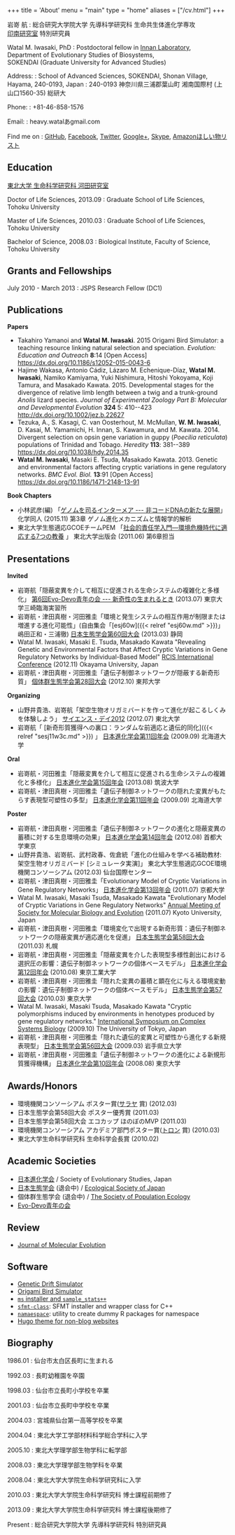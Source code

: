 +++
title = 'About'
menu = "main"
type = "home"
aliases = ["/cv.html"]
+++

岩嵜 航
:   総合研究大学院大学 先導科学研究科 生命共生体進化学専攻\
    [印南研究室](http://www.sendou.soken.ac.jp/esb/innan/InnanLab/)
    特別研究員

Watal M. Iwasaki, PhD
:   Postdoctoral fellow in [Innan Laboratory](http://www.sendou.soken.ac.jp/esb/innan/InnanLab/),\
    Department of Evolutionary Studies of Biosystems,\
    SOKENDAI (Graduate University for Advanced Studies)

Address:
:   School of Advanced Sciences, SOKENDAI,
    Shonan Village, Hayama, 240-0193, Japan
:   240-0193 神奈川県三浦郡葉山町 湘南国際村 (上山口1560-35) 総研大

Phone:
:   +81-46-858-1576

Email:
:   heavy.watalあgmail.com

Find me on
: <a rel="me" href="https://github.com/heavywatal">GitHub</a>,
  <a rel="me" href="https://www.facebook.com/heavy.watal">Facebook</a>,
  <a rel="me" href="https://twitter.com/heavy_watal">Twitter</a>,
  <a rel="me" href="https://plus.google.com/u/0/+WatalMIwasaki">Google+</a>,
  <a rel="me" href="skype:heavy.watal?userinfo">Skype</a>,
  [Amazonほしい物リスト](https://www.amazon.co.jp/wishlist/Z62OJBP7VCNP)

<!--more-->

## Education

[東北大学 生命科学研究科 河田研究室](http://meme.biology.tohoku.ac.jp/klabo-wiki/)

Doctor of Life Sciences, 2013.09
:   Graduate School of Life Sciences, Tohoku University

Master of Life Sciences, 2010.03
:   Graduate School of Life Sciences, Tohoku University

Bachelor of Science, 2008.03
:   Biological Institute, Faculty of Science, Tohoku University

## Grants and Fellowships

July 2010 - March 2013
:   JSPS Research Fellow (DC1)

## Publications

**Papers**

-   Takahiro Yamanoi and **Watal M. Iwasaki**. 2015
    Origami Bird Simulator: a teaching resource linking natural selection and speciation.
    *Evolution: Education and Outreach* **8**:14
    [Open Access] <https://dx.doi.org/10.1186/s12052-015-0043-6>
-   Hajime Wakasa, Antonio Cádiz, Lázaro M. Echenique-Díaz, **Watal M. Iwasaki**, Namiko Kamiyama, Yuki Nishimura, Hitoshi Yokoyama, Koji Tamura, and Masakado Kawata. 2015.
    Developmental stages for the divergence of relative limb length between a twig and a trunk-ground *Anolis* lizard species.
    *Journal of Experimental Zoology Part B: Molecular and Developmental Evolution* **324** 5: 410--423
    <http://dx.doi.org/10.1002/jez.b.22627>
-   Tezuka, A., S. Kasagi, C. van Oosterhout, M. McMullan, **W. M. Iwasaki**, D. Kasai, M. Yamamichi, H. Innan, S. Kawamura, and M. Kawata. 2014.
    Divergent selection on opsin gene variation in guppy (*Poecilia reticulata*) populations of Trinidad and Tobago.
    *Heredity* **113**: 381--389
    <https://dx.doi.org/10.1038/hdy.2014.35>
-   **Watal M. Iwasaki**, Masaki E. Tsuda, Masakado Kawata. 2013.
    Genetic and environmental factors affecting cryptic variations in gene regulatory networks.
    *BMC Evol. Biol.* **13**:91
    [Open Access] <https://dx.doi.org/10.1186/1471-2148-13-91>

**Book Chapters**

-   小林武彦(編)
    「[ゲノムを司るインターメア --- 非コードDNAの新たな展開](http://amzn.to/2gBXjFb)」
    化学同人 (2015.11) 第3章 ゲノム進化メカニズムと情報学的解析
-   東北大学生態適応GCOEチームPEM
    「[社会的責任学入門—環境危機時代に適応する7つの教養](http://amzn.to/2g1q62j) 」
    東北大学出版会 (2011.06) 第6章担当

## Presentations

**Invited**

-   岩嵜航「隠蔽変異を介して相互に促進される生命システムの複雑化と多様化」 [第6回Evo-Devo青年の会 --- 新奇性の生まれるとき](http://evo-devo.net/events_6th.html) (2013.07) 東京大学三崎臨海実習所
-   岩嵜航・津田真樹・河田雅圭「環境と発生システムの相互作用が制限または増進する進化可能性」(自由集会「[esj60w]({{< relref "esj60w.md" >}})」嶋田正和・三浦徹) [日本生態学会第60回大会](http://www.esj.ne.jp/meeting/60/) (2013.03) 静岡
-   Watal M. Iwasaki, Masaki E. Tsuda, Masakado Kawata "Revealing Genetic and Environmental Factors that Affect Cryptic Variations in Gene Regulatory Networks by Individual-Based Model" [RCIS International Conference](http://tenure5.vbl.okayama-u.ac.jp/RCIS_symposium/) (2012.11) Okayama University, Japan
-   岩嵜航・津田真樹・河田雅圭「遺伝子制御ネットワークが隠蔽する新奇形質」 [個体群生態学会第28回大会](https://sites.google.com/site/populecol28/) (2012.10) 東邦大学

**Organizing**

-   山野井貴浩、岩嵜航「架空生物オリガミバードを作って進化が起こるしくみを体験しよう」
    [サイエンス・デイ2012](http://www.science-day.com/) (2012.07) 東北大学
-   岩嵜航「 [新奇形質獲得への裏口：ランダムな前適応と遺伝的同化]({{< relref "sesj11w3c.md" >}}) 」 [日本進化学会第11回年会](http://genome.ist.hokudai.ac.jp/shinka2009/) (2009.09) 北海道大学

**Oral**

-   岩嵜航・河田雅圭「隠蔽変異を介して相互に促進される生命システムの複雑化と多様化」 [日本進化学会第15回年会](https://sites.google.com/site/tsukubacce/) (2013.08) 筑波大学
-   岩嵜航・津田真樹・河田雅圭「遺伝子制御ネットワークの隠れた変異がもたらす表現型可塑性の多型」 [日本進化学会第11回年会](http://genome.ist.hokudai.ac.jp/shinka2009/) (2009.09) 北海道大学

**Poster**

-   岩嵜航・津田真樹・河田雅圭「遺伝子制御ネットワークの進化と隠蔽変異の蓄積に対する生息環境の効果」
    [日本進化学会第14回年会](http://evolgen.biol.se.tmu.ac.jp/sesj2012/) (2012.08) 首都大学東京
-   山野井貴浩、岩嵜航、武村政春、佐倉統「進化の仕組みを学べる補助教材: 架空生物オリガミバード [シミュレータ実演]」
    東北大学生態適応GCOE環境機関コンソーシアム (2012.03) 仙台国際センター
-   岩嵜航・津田真樹・河田雅圭「Evolutionary Model of Cryptic Variations in Gene Regulatory Networks」 [日本進化学会第13回年会](http://zoo.zool.kyoto-u.ac.jp/zsys/SESJ2011/) (2011.07) 京都大学
-   Watal M. Iwasaki, Masaki Tsuda, Masakado Kawata "Evolutionary Model of Cryptic Variations in Gene Regulatory Networks" [Annual Meeting of Society for Molecular Biology and Evolution](http://smbe2011.com/) (2011.07) Kyoto University, Japan
-   岩嵜航・津田真樹・河田雅圭「環境変化で出現する新奇形質：遺伝子制御ネットワークの隠蔽変異が適応進化を促進」 [日本生態学会第58回大会](http://www.esj.ne.jp/meeting/58/) (2011.03) 札幌
-   岩嵜航・津田真樹・河田雅圭「隠蔽変異を介した表現型多様性創出における選択圧の影響：遺伝子制御ネットワークの個体ベースモデル」 [日本進化学会第12回年会](http://www.evolution.bio.titech.ac.jp/sesj2010/sesj_index.html) (2010.08) 東京工業大学
-   岩嵜航・津田真樹・河田雅圭「隠れた変異の蓄積と顕在化に与える環境変動の影響：遺伝子制御ネットワークの個体ベースモデル」 [日本生態学会第57回大会](http://www.esj.ne.jp/meeting/57/) (2010.03) 東京大学
-   Watal M. Iwasaki, Masaki Tsuda, Masakado Kawata "Cryptic polymorphisms induced by environments in henotypes produced by gene regulatory networks." [International Symposium on Complex Systems Biology](http://chaos.c.u-tokyo.ac.jp/CSB/) (2009.10) The University of Tokyo, Japan
-   岩嵜航・津田真樹・河田雅圭「隠れた遺伝的変異と可塑性から進化する新規表現型」 [日本生態学会第56回大会](http://www.esj.ne.jp/meeting/56/) (2009.03) 岩手県立大学
-   岩嵜航・津田真樹・河田雅圭「遺伝子制御ネットワークの進化による新規形質獲得機構」 [日本進化学会第10回年会](http://wwwsoc.nii.ac.jp/sesj2/nenkai/2008/) (2008.08) 東京大学

## Awards/Honors

-   環境機関コンソーシアム ポスター賞([サラヤ](http://www.saraya.com/) 賞) (2012.03)
-   日本生態学会第58回大会 ポスター優秀賞 (2011.03)
-   日本生態学会第58回大会 エコカップ ほのぼのMVP (2011.03)
-   環境機関コンソーシアム アカデミア部門ポスター賞([トロン](http://www.google.co.jp/search?q=%E4%B8%AD%E9%9D%99%E9%80%8F) 賞) (2010.03)
-   東北大学生命科学研究科 生命科学会長賞 (2010.02)

## Academic Societies

-   [日本進化学会](http://wwwsoc.nii.ac.jp/sesj2/)
    / Society of Evolutionary Studies, Japan
-   [日本生態学会](http://www.esj.ne.jp/esj/) (退会中)
    / [Ecological Society of Japan](http://www.esj.ne.jp/esj/index-e.html)
-   個体群生態学会 (退会中)
    / [The Society of Population Ecology](http://www.populationecology.org/)
-   [Evo-Devo青年の会](http://evo-devo.net/)

## Review

-   [Journal of Molecular Evolution](http://link.springer.com/journal/239)

## Software

-   [Genetic Drift Simulator](https://heavywatal.github.io/driftr.js/)
-   [Origami Bird Simulator](https://github.com/heavywatal/oribir)
-   [`ms` installer and `sample_stats++`](https://github.com/heavywatal/msutils)
-   [`sfmt-class`](https://github.com/heavywatal/sfmt-class):
    SFMT installer and wrapper class for C++
-   [`namaespace`](https://github.com/heavywatal/namaespace):
    utility to create dummy R packages for namespace
-   [Hugo theme for non-blog websites](https://github.com/heavywatal/hugo-theme-nonblog)

## Biography

1986.01
:   仙台市太白区長町に生まれる

1992.03
:   長町幼稚園を卒園

1998.03
:   仙台市立長町小学校を卒業

2001.03
:   仙台市立長町中学校を卒業

2004.03
:   宮城県仙台第一高等学校を卒業

2004.04
:   東北大学工学部材料科学総合学科に入学

2005.10
:   東北大学理学部生物学科に転学部

2008.03
:   東北大学理学部生物学科を卒業

2008.04
:   東北大学大学院生命科学研究科に入学

2010.03
:   東北大学大学院生命科学研究科 博士課程前期修了

2013.09
:   東北大学大学院生命科学研究科 博士課程後期修了

Present
:   総合研究大学院大学 先導科学研究科 特別研究員
